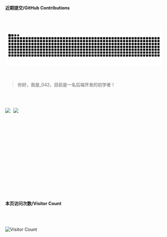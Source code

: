 **近期提交/GitHub Contributions**
 
<br>
<br>
<br>
 
<picture>
  <source media="(prefers-color-scheme: dark)" srcset="https://raw.githubusercontent.com/SKDG042/SKDG042/output/github-contribution-grid-snake-dark.svg">
  <source media="(prefers-color-scheme: light)" srcset="https://raw.githubusercontent.com/SKDG042/SKDG042/output/github-contribution-grid-snake.svg">
  <img alt="github contribution grid snake animation" src="https://raw.githubusercontent.com/SKDG042/SKDG042/output/github-contribution-grid-snake.svg">
</picture> 
 
<br>
<br>
<br>
 
> 你好，我是_042，目前是一名后端开发的初学者！  
 
<br>
<br>
<br>
 
<div style="display: flex; align-items: center; gap: 10px;">
  <img src="https://github-readme-stats.vercel.app/api?username=SKDG042&locale=cn&line_height=33&show_icons=true&hide=&theme=&rank_icon=github&card_width=495&height=250" style="height: 230px;" />
  <img src="https://github-readme-stats.vercel.app/api/top-langs/?username=SKDG042&locale=cn&line_height=33&theme=&langs_count=5&layout=pie&card_width=495&height=250" style="height: 230px;" />
</div>
 
<br>
<br>
<br>
 
**本页访问次数/Visitor Count**
 
<br>
<br>
<br>
 
<img width="80%" src="https://count.getloli.com/@SKDG042?theme=asoul&padding=7&offset=0&align=top&pixelated=1&darkmode=auto" alt="Visitor Count" />

